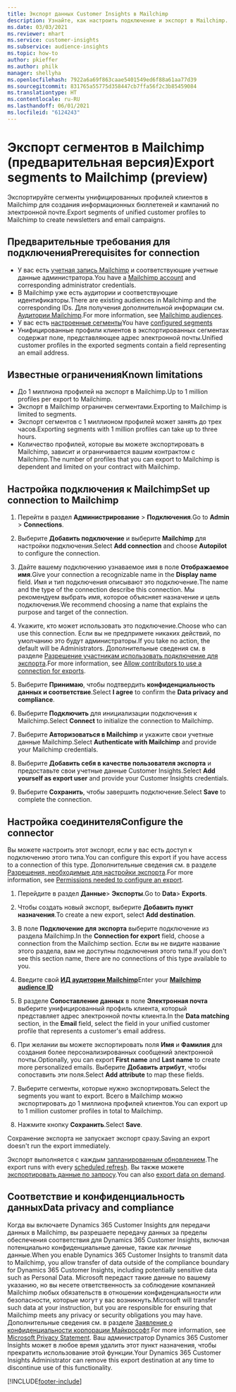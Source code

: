 ```yaml
---
title: Экспорт данных Customer Insights в Mailchimp
description: Узнайте, как настроить подключение и экспорт в Mailchimp.
ms.date: 03/03/2021
ms.reviewer: mhart
ms.service: customer-insights
ms.subservice: audience-insights
ms.topic: how-to
author: pkieffer
ms.author: philk
manager: shellyha
ms.openlocfilehash: 7922a6a69f863caae5401549ed6f88a61aa77d39
ms.sourcegitcommit: 831765a55775d358447cb7ffa56f2c3b85459084
ms.translationtype: HT
ms.contentlocale: ru-RU
ms.lasthandoff: 06/01/2021
ms.locfileid: "6124243"
---
```

# <a name="export-segments-to-mailchimp-preview"></a><span data-ttu-id="db834-103">Экспорт сегментов в Mailchimp (предварительная версия)</span><span class="sxs-lookup"><span data-stu-id="db834-103">Export segments to Mailchimp (preview)</span></span>

<span data-ttu-id="db834-104">Экспортируйте сегменты унифицированных профилей клиентов в Mailchimp для создания информационных бюллетеней и кампаний по электронной почте.</span><span class="sxs-lookup"><span data-stu-id="db834-104">Export segments of unified customer profiles to Mailchimp to create newsletters and email campaigns.</span></span>

## <a name="prerequisites-for-connection"></a><span data-ttu-id="db834-105">Предварительные требования для подключения</span><span class="sxs-lookup"><span data-stu-id="db834-105">Prerequisites for connection</span></span>

-   <span data-ttu-id="db834-106">У вас есть [учетная запись Mailchimp](https://mailchimp.com/) и соответствующие учетные данные администратора.</span><span class="sxs-lookup"><span data-stu-id="db834-106">You have a [Mailchimp account](https://mailchimp.com/) and corresponding administrator credentials.</span></span>
-   <span data-ttu-id="db834-107">В Mailchimp уже есть аудитории и соответствующие идентификаторы.</span><span class="sxs-lookup"><span data-stu-id="db834-107">There are existing audiences in Mailchimp and the corresponding IDs.</span></span> <span data-ttu-id="db834-108">Для получения дополнительной информации см. [Аудитории Mailchimp](https://mailchimp.com/help/create-audience/).</span><span class="sxs-lookup"><span data-stu-id="db834-108">For more information, see [Mailchimp audiences](https://mailchimp.com/help/create-audience/).</span></span>
-   <span data-ttu-id="db834-109">У вас есть [настроенные сегменты](segments.md)</span><span class="sxs-lookup"><span data-stu-id="db834-109">You have [configured segments](segments.md)</span></span>
-   <span data-ttu-id="db834-110">Унифицированные профили клиентов в экспортированных сегментах содержат поле, представляющее адрес электронной почты.</span><span class="sxs-lookup"><span data-stu-id="db834-110">Unified customer profiles in the exported segments contain a field representing an email address.</span></span>

## <a name="known-limitations"></a><span data-ttu-id="db834-111">Известные ограничения</span><span class="sxs-lookup"><span data-stu-id="db834-111">Known limitations</span></span>

- <span data-ttu-id="db834-112">До 1 миллиона профилей на экспорт в Mailchimp.</span><span class="sxs-lookup"><span data-stu-id="db834-112">Up to 1 million profiles per export to Mailchimp.</span></span>
- <span data-ttu-id="db834-113">Экспорт в Mailchimp ограничен сегментами.</span><span class="sxs-lookup"><span data-stu-id="db834-113">Exporting to Mailchimp is limited to segments.</span></span>
- <span data-ttu-id="db834-114">Экспорт сегментов с 1 миллионом профилей может занять до трех часов.</span><span class="sxs-lookup"><span data-stu-id="db834-114">Exporting segments with 1 million profiles can take up to three hours.</span></span> 
- <span data-ttu-id="db834-115">Количество профилей, которые вы можете экспортировать в Mailchimp, зависит и ограничивается вашим контрактом с Mailchimp.</span><span class="sxs-lookup"><span data-stu-id="db834-115">The number of profiles that you can export to Mailchimp is dependent and limited on your contract with Mailchimp.</span></span>

## <a name="set-up-connection-to-mailchimp"></a><span data-ttu-id="db834-116">Настройка подключения к Mailchimp</span><span class="sxs-lookup"><span data-stu-id="db834-116">Set up connection to Mailchimp</span></span>

1. <span data-ttu-id="db834-117">Перейти в раздел **Администрирование** > **Подключения**.</span><span class="sxs-lookup"><span data-stu-id="db834-117">Go to **Admin** > **Connections**.</span></span>

1. <span data-ttu-id="db834-118">Выберите **Добавить подключение** и выберите **Mailchimp** для настройки подключения.</span><span class="sxs-lookup"><span data-stu-id="db834-118">Select **Add connection** and choose **Autopilot** to configure the connection.</span></span>

1. <span data-ttu-id="db834-119">Дайте вашему подключению узнаваемое имя в поле **Отображаемое имя**.</span><span class="sxs-lookup"><span data-stu-id="db834-119">Give your connection a recognizable name in the **Display name** field.</span></span> <span data-ttu-id="db834-120">Имя и тип подключения описывают это подключение.</span><span class="sxs-lookup"><span data-stu-id="db834-120">The name and the type of the connection describe this connection.</span></span> <span data-ttu-id="db834-121">Мы рекомендуем выбрать имя, которое объясняет назначение и цель подключения.</span><span class="sxs-lookup"><span data-stu-id="db834-121">We recommend choosing a name that explains the purpose and target of the connection.</span></span>

1. <span data-ttu-id="db834-122">Укажите, кто может использовать это подключение.</span><span class="sxs-lookup"><span data-stu-id="db834-122">Choose who can use this connection.</span></span> <span data-ttu-id="db834-123">Если вы не предпримете никаких действий, по умолчанию это будут администраторы.</span><span class="sxs-lookup"><span data-stu-id="db834-123">If you take no action, the default will be Administrators.</span></span> <span data-ttu-id="db834-124">Дополнительные сведения см. в разделе [Разрешение участникам использовать подключение для экспорта](connections.md#allow-contributors-to-use-a-connection-for-exports).</span><span class="sxs-lookup"><span data-stu-id="db834-124">For more information, see [Allow contributors to use a connection for exports](connections.md#allow-contributors-to-use-a-connection-for-exports).</span></span>

1. <span data-ttu-id="db834-125">Выберите **Принимаю**, чтобы подтвердить **конфиденциальность данных и соответствие**.</span><span class="sxs-lookup"><span data-stu-id="db834-125">Select **I agree** to confirm the **Data privacy and compliance**.</span></span>

1. <span data-ttu-id="db834-126">Выберите **Подключить** для инициализации подключения к Mailchimp.</span><span class="sxs-lookup"><span data-stu-id="db834-126">Select **Connect** to initialize the connection to Mailchimp.</span></span>

1. <span data-ttu-id="db834-127">Выберите **Авторизоваться в Mailchimp** и укажите свои учетные данные Mailchimp.</span><span class="sxs-lookup"><span data-stu-id="db834-127">Select **Authenticate with Mailchimp** and provide your Mailchimp credentials.</span></span>

1. <span data-ttu-id="db834-128">Выберите **Добавить себя в качестве пользователя экспорта** и предоставьте свои учетные данные Customer Insights.</span><span class="sxs-lookup"><span data-stu-id="db834-128">Select **Add yourself as export user** and provide your Customer Insights credentials.</span></span>

1. <span data-ttu-id="db834-129">Выберите **Сохранить**, чтобы завершить подключение.</span><span class="sxs-lookup"><span data-stu-id="db834-129">Select **Save** to complete the connection.</span></span> 

## <a name="configure-the-connector"></a><span data-ttu-id="db834-130">Настройка соединителя</span><span class="sxs-lookup"><span data-stu-id="db834-130">Configure the connector</span></span>

<span data-ttu-id="db834-131">Вы можете настроить этот экспорт, если у вас есть доступ к подключению этого типа.</span><span class="sxs-lookup"><span data-stu-id="db834-131">You can configure this export if you have access to a connection of this type.</span></span> <span data-ttu-id="db834-132">Дополнительные сведения см. в разделе [Разрешения, необходимые для настройки экспорта](export-destinations.md#set-up-a-new-export).</span><span class="sxs-lookup"><span data-stu-id="db834-132">For more information, see [Permissions needed to configure an export](export-destinations.md#set-up-a-new-export).</span></span>

1. <span data-ttu-id="db834-133">Перейдите в раздел **Данные**> **Экспорты**.</span><span class="sxs-lookup"><span data-stu-id="db834-133">Go to **Data**> **Exports**.</span></span>

1. <span data-ttu-id="db834-134">Чтобы создать новый экспорт, выберите **Добавить пункт назначения**.</span><span class="sxs-lookup"><span data-stu-id="db834-134">To create a new export, select **Add destination**.</span></span>

1. <span data-ttu-id="db834-135">В поле **Подключение для экспорта** выберите подключение из раздела Mailchimp.</span><span class="sxs-lookup"><span data-stu-id="db834-135">In the **Connection for export** field, choose a connection from the Mailchimp section.</span></span> <span data-ttu-id="db834-136">Если вы не видите название этого раздела, вам не доступны подключения этого типа.</span><span class="sxs-lookup"><span data-stu-id="db834-136">If you don't see this section name, there are no connections of this type available to you.</span></span>

1. <span data-ttu-id="db834-137">Введите свой **[ИД аудитории Mailchimp](https://mailchimp.com/help/find-audience-id/)**</span><span class="sxs-lookup"><span data-stu-id="db834-137">Enter your **[Mailchimp audience ID](https://mailchimp.com/help/find-audience-id/)**</span></span>

3. <span data-ttu-id="db834-138">В разделе **Сопоставление данных** в поле **Электронная почта** выберите унифицированный профиль клиента, который представляет адрес электронной почты клиента.</span><span class="sxs-lookup"><span data-stu-id="db834-138">In the **Data matching** section, in the **Email** field, select the field in your unified customer profile that represents a customer's email address.</span></span> 

1. <span data-ttu-id="db834-139">При желании вы можете экспортировать поля **Имя** и **Фамилия** для создания более персонализированных сообщений электронной почты.</span><span class="sxs-lookup"><span data-stu-id="db834-139">Optionally, you can export **First name** and **Last name** to create more personalized emails.</span></span> <span data-ttu-id="db834-140">Выберите **Добавить атрибут**, чтобы сопоставить эти поля.</span><span class="sxs-lookup"><span data-stu-id="db834-140">Select **Add attribute** to map these fields.</span></span>

1. <span data-ttu-id="db834-141">Выберите сегменты, которые нужно экспортировать.</span><span class="sxs-lookup"><span data-stu-id="db834-141">Select the segments you want to export.</span></span> <span data-ttu-id="db834-142">Всего в Mailchimp можно экспортировать до 1 миллиона профилей клиентов.</span><span class="sxs-lookup"><span data-stu-id="db834-142">You can export up to 1 million customer profiles in total to Mailchimp.</span></span>

1. <span data-ttu-id="db834-143">Нажмите кнопку **Сохранить**.</span><span class="sxs-lookup"><span data-stu-id="db834-143">Select **Save**.</span></span>

<span data-ttu-id="db834-144">Сохранение экспорта не запускает экспорт сразу.</span><span class="sxs-lookup"><span data-stu-id="db834-144">Saving an export doesn't run the export immediately.</span></span>

<span data-ttu-id="db834-145">Экспорт выполняется с каждым [запланированным обновлением](system.md#schedule-tab).</span><span class="sxs-lookup"><span data-stu-id="db834-145">The export runs with every [scheduled refresh](system.md#schedule-tab).</span></span> <span data-ttu-id="db834-146">Вы также можете [экспортировать данные по запросу](export-destinations.md#run-exports-on-demand).</span><span class="sxs-lookup"><span data-stu-id="db834-146">You can also [export data on demand](export-destinations.md#run-exports-on-demand).</span></span> 

## <a name="data-privacy-and-compliance"></a><span data-ttu-id="db834-147">Соответствие и конфиденциальность данных</span><span class="sxs-lookup"><span data-stu-id="db834-147">Data privacy and compliance</span></span>

<span data-ttu-id="db834-148">Когда вы включаете Dynamics 365 Customer Insights для передачи данных в Mailchimp, вы разрешаете передачу данных за пределы обеспечения соответствия для Dynamics 365 Customer Insights, включая потенциально конфиденциальные данные, такие как личные данные.</span><span class="sxs-lookup"><span data-stu-id="db834-148">When you enable Dynamics 365 Customer Insights to transmit data to Mailchimp, you allow transfer of data outside of the compliance boundary for Dynamics 365 Customer Insights, including potentially sensitive data such as Personal Data.</span></span> <span data-ttu-id="db834-149">Microsoft передаст такие данные по вашему указанию, но вы несете ответственность за соблюдение компанией Mailchimp любых обязательств в отношении конфиденциальности или безопасности, которые могут у вас возникнуть.</span><span class="sxs-lookup"><span data-stu-id="db834-149">Microsoft will transfer such data at your instruction, but you are responsible for ensuring that Mailchimp meets any privacy or security obligations you may have.</span></span> <span data-ttu-id="db834-150">Дополнительные сведения см. в разделе [Заявление о конфиденциальности корпорации Майкрософт](https://go.microsoft.com/fwlink/?linkid=396732).</span><span class="sxs-lookup"><span data-stu-id="db834-150">For more information, see [Microsoft Privacy Statement](https://go.microsoft.com/fwlink/?linkid=396732).</span></span>
<span data-ttu-id="db834-151">Ваш администратор Dynamics 365 Customer Insights может в любое время удалить этот пункт назначения, чтобы прекратить использование этой функции.</span><span class="sxs-lookup"><span data-stu-id="db834-151">Your Dynamics 365 Customer Insights Administrator can remove this export destination at any time to discontinue use of this functionality.</span></span>

[!INCLUDE[footer-include](../includes/footer-banner.md)]
